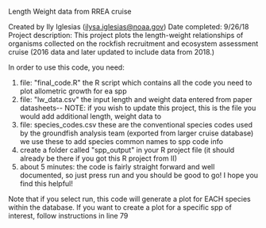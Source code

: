 Length Weight data from RREA cruise 

Created by Ily Iglesias (ilysa.iglesias@noaa.gov)
Date completed: 9/26/18
Project description: This project plots the length-weight relationships of organisms collected on the rockfish recruitment and ecosystem assessment cruise (2016 data and later updated to include data from 2018.) 

In order to use this code, you need:
1. file: "final_code.R" the R script which contains all the code you need to plot allometric growth for ea spp
2. file: "lw_data.csv" the input length and weight data entered from paper datasheets-- 
NOTE: if you wish to update this project, this is the file you would add additional length, weight data to
3. file: species_codes.csv these are the conventional species codes used by the groundfish analysis team (exported from larger cruise database) we use these to add species common names to spp code info
4. create a folder called "spp_output" in your R project file (it should already be there if you got this R project from II)
5. about 5 minutes: the code is fairly straight forward and well documented, so just press run and you should be good to go! I hope you find this helpful!

Note that if you select run, this code will generate a plot for EACH species within the database. If you want to create a plot for a specific spp of interest, follow instructions in line 79
